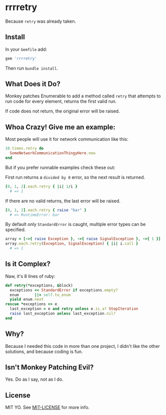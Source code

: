 # rrrretry

Because `retry` was already taken.

## Install

In your `Gemfile` add:

```ruby
gem 'rrrretry'
```

Then run `bundle install`.

## What Does it Do?

Monkey patches Enumerable to add a method called `retry` that attempts to run code for every element, returns the first valid run.

If code does not return, the original error will be raised.

## Whoa Crazy! Give me an example:

Most people will use it for network communication like this:

```ruby
10.times.retry do
  SomeNetworkCommunicationThingyHere.new
end
```

But if you prefer runnable examples check these out:

First run returns a `divided by 0` error, so the next result is returned.

```ruby
[0, 1, 2].each.retry { |i| 1/i }
  # => 1
```

If there are no valid returns, the last error will be raised.

```ruby
[0, 1, 2].each.retry { raise "bar" }
  # => RuntimeError: bar
```

By default only `StandardError` is caught, multiple error types can be
specified.

```ruby
array = [->{ raise Exception }, ->{ raise SignalException }, ->{ 1 }]
array.each.retry(Exception, SignalException) { |i| i.call }
  # => 1
```

## Is it Complex?

Naw, it's 8 lines of ruby:

```ruby
def retry(*exceptions, &block)
  exceptions << StandardError if exceptions.empty?
  enum       ||= self.to_enum
  yield enum.next
rescue *exceptions => e
  last_exception = e and retry unless e.is_a? StopIteration
  raise last_exception unless last_exception.nil?
end
```

## Why?

Because I needed this code in more than one project, I didn't like the other solutions, and because coding is fun.

## Isn't Monkey Patching Evil?

Yes. Do as I say, not as I do.

## License

MIT YO. See [MIT-LICENSE](https://github.com/schneems/rrrretry/blob/master/MIT-LICENSE) for more info.

